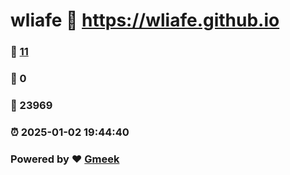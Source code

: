 # wliafe :link: https://wliafe.github.io 
### :page_facing_up: [11](https://wliafe.github.io/tag.html) 
### :speech_balloon: 0 
### :hibiscus: 23969 
### :alarm_clock: 2025-01-02 19:44:40 
### Powered by :heart: [Gmeek](https://github.com/Meekdai/Gmeek)
